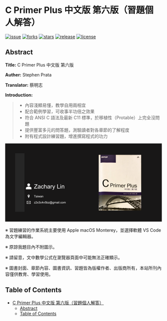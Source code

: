 # C Primer Plus 中文版 第六版（習題個人解答） #

[![issue](https://img.shields.io/github/discussions/z2x3c4v5bz/Learning--C_primer_plus_zh_6th_ed)](https://github.com/z2x3c4v5bz/Learning--C_primer_plus_zh_6th_ed/discussions)
[![forks](https://img.shields.io/github/forks/z2x3c4v5bz/Learning--C_primer_plus_zh_6th_ed)](https://github.com/z2x3c4v5bz/Learning--C_primer_plus_zh_6th_ed/network)
[![stars](https://img.shields.io/github/stars/z2x3c4v5bz/Learning--C_primer_plus_zh_6th_ed)](https://github.com/z2x3c4v5bz/Learning--C_primer_plus_zh_6th_ed/stargazers)
[![release](https://img.shields.io/github/release/z2x3c4v5bz/Learning--C_primer_plus_zh_6th_ed/all)](https://github.com/z2x3c4v5bz/Learning--C_primer_plus_zh_6th_ed/releases)
[![license](https://img.shields.io/github/license/z2x3c4v5bz/Learning--C_primer_plus_zh_6th_ed)](https://github.com/z2x3c4v5bz/Learning--C_primer_plus_zh_6th_ed/blob/master/LICENSE)

## Abstract ##

**Title:** C Primer Plus 中文版 第六版

**Auther:** Stephen Prata

**Translator:** 蔡明志

**Introduction:**

>- 內容淺顯易懂，教學自用兩相宜
>- 配合範例學習，可收事半功倍之效果
>- 符合 ANSI C 語法及最新 C11 標準，於移植性（Protable）上完全沒問題
>- 提供豐富多元的問答題，測驗讀者對各章節的了解程度
>- 附有程式設計練習題，增進撰寫程式的功力

![thumbnail](img/thumbnail.png)

※ 習題練習的作業系統主要使用 Apple macOS Monterey，並選擇軟體 VS Code 為文字編輯器。

※ 原諒我題目內不附圖示。

※ 請留意，文中數學公式在瀏覽器頁面中可能無法正確顯示。

※ 圖書封面、章節內容、圖書資訊、習題皆為版權作者、出版商所有，本站所刊內容僅供教育、學習使用。

## Table of Contents ##

- [C Primer Plus 中文版 第六版（習題個人解答）](#c-primer-plus-中文版-第六版習題個人解答)
  - [Abstract](#abstract)
  - [Table of Contents](#table-of-contents)
